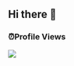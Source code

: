 ## Hi there 👋

### ⏰Profile Views
<img src="https://access-counter.vercel.app/api/counter?name=HarrryHe&length=9" />
